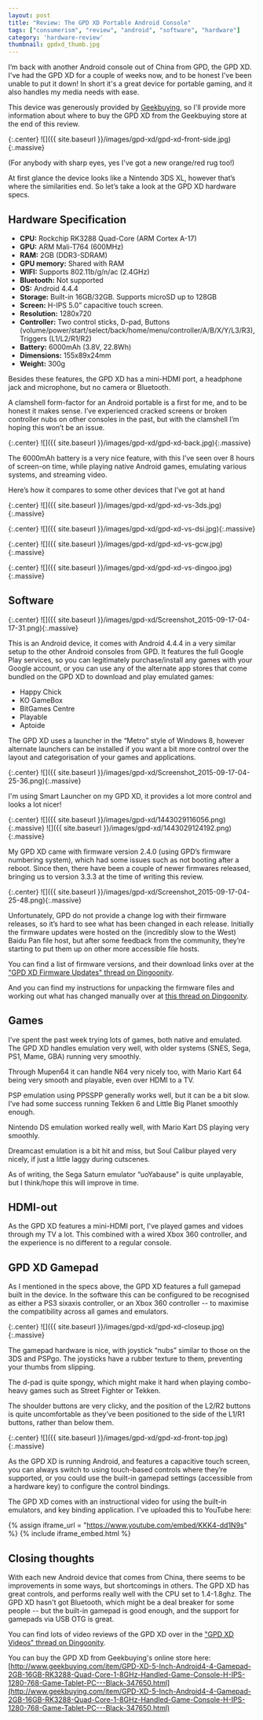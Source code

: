 ```yaml
---
layout: post
title: "Review: The GPD XD Portable Android Console"
tags: ["consumerism", "review", "android", "software", "hardware"]
category: 'hardware-review'
thumbnail: gpdxd_thumb.jpg
---
```


I’m back with another Android console out of China from GPD, the GPD XD. I've had the GPD XD for a couple of weeks now, and to be honest I've been unable to put it down! In short it's a great device for portable gaming, and it also handles my media needs with ease.

This device was generously provided by [Geekbuying](http://www.geekbuying.com/), so I'll provide more information about where to buy the GPD XD from the Geekbuying store at the end of this review.

<!-- more -->

{:.center}
![]({{ site.baseurl }}/images/gpd-xd/gpd-xd-front-side.jpg){:.massive}

(For anybody with sharp eyes, yes I've got a new orange/red rug too!)

At first glance the device looks like a Nintendo 3DS XL, however that’s where the similarities end. So let’s take a look at the GPD XD hardware specs.

## Hardware Specification

- **CPU:** Rockchip RK3288 Quad-Core (ARM Cortex A-17)
- **GPU:** ARM Mali-T764 (600MHz)
- **RAM:** 2GB (DDR3-SDRAM)
- **GPU memory:** Shared with RAM
- **WIFI:** Supports 802.11b/g/n/ac (2.4GHz)
- **Bluetooth:** Not supported
- **OS:** Android 4.4.4
- **Storage:** Built-in 16GB/32GB. Supports microSD up to 128GB
- **Screen:** H-IPS 5.0” capacitive touch screen.
- **Resolution:** 1280x720
- **Controller:** Two control sticks, D-pad, Buttons (volume/power/start/select/back/home/menu/controller/A/B/X/Y/L3/R3), Triggers (L1/L2/R1/R2)
- **Battery:** 6000mAh (3.8V, 22.8Wh)
- **Dimensions:** 155x89x24mm
- **Weight:** 300g

Besides these features, the GPD XD has a mini-HDMI port, a headphone jack and microphone, but no camera or Bluetooth.

A clamshell form-factor for an Android portable is a first for me, and to be honest it makes sense. I’ve experienced cracked screens or broken controller nubs on other consoles in the past, but with the clamshell I’m hoping this won’t be an issue.

{:.center}
![]({{ site.baseurl }}/images/gpd-xd/gpd-xd-back.jpg){:.massive}

The 6000mAh battery is a very nice feature, with this I’ve seen over 8 hours of screen-on time, while playing native Android games, emulating various systems, and streaming video.

Here’s how it compares to some other devices that I’ve got at hand


{:.center}
![]({{ site.baseurl }}/images/gpd-xd/gpd-xd-vs-3ds.jpg){:.massive}

{:.center}
![]({{ site.baseurl }}/images/gpd-xd/gpd-xd-vs-dsi.jpg){:.massive}

{:.center}
![]({{ site.baseurl }}/images/gpd-xd/gpd-xd-vs-gcw.jpg){:.massive}

{:.center}
![]({{ site.baseurl }}/images/gpd-xd/gpd-xd-vs-dingoo.jpg){:.massive}


## Software

{:.center}
![]({{ site.baseurl }}/images/gpd-xd/Screenshot_2015-09-17-04-17-31.png){:.massive}

This is an Android device, it comes with Android 4.4.4 in a very similar setup to the other Android consoles from GPD. It features the full Google Play services, so you can legitimately purchase/install any games with your Google account, or you can use any of the alternate app stores that come bundled on the GPD XD to download and play emulated games:

- Happy Chick
- KO GameBox
- BitGames Centre
- Playable
- Aptoide

The GPD XD uses a launcher in the “Metro” style of Windows 8, however alternate launchers can be installed if you want a bit more control over the layout and categorisation of your games and applications.

{:.center}
![]({{ site.baseurl }}/images/gpd-xd/Screenshot_2015-09-17-04-25-36.png){:.massive}

I'm using Smart Launcher on my GPD XD, it provides a lot more control and looks a lot nicer!

{:.center}
![]({{ site.baseurl }}/images/gpd-xd/1443029116056.png){:.massive}
![]({{ site.baseurl }}/images/gpd-xd/1443029124192.png){:.massive}

My GPD XD came with firmware version 2.4.0 (using GPD’s firmware numbering system), which had some issues such as not booting after a reboot. Since then, there have been a couple of newer firmwares released, bringing us to version 3.3.3 at the time of writing this review.

{:.center}
![]({{ site.baseurl }}/images/gpd-xd/Screenshot_2015-09-17-04-25-48.png){:.massive}

Unfortunately, GPD do not provide a change log with their firmware releases, so it’s hard to see what has been changed in each release. Initially the firmware updates were hosted on the (incredibly slow to the West) Baidu Pan file host, but after some feedback from the community, they’re starting to put them up on other more accessible file hosts.

You can find a list of firmware versions, and their download links over at the ["GPD XD Firmware Updates" thread on Dingoonity](http://boards.dingoonity.org/gpd-devices/gpd-xd-firmware-updates/).

And you can find my instructions for unpacking the firmware files and working out what has changed manually over at [this thread on Dingoonity](http://boards.dingoonity.org/gpd-devices/gpd-xd-firmware-release-notes/msg130792/#msg130792).

## Games

I’ve spent the past week trying lots of games, both native and emulated. The GPD XD handles emulation very well, with older systems (SNES, Sega, PS1, Mame, GBA) running very smoothly.

Through Mupen64 it can handle N64 very nicely too, with Mario Kart 64 being very smooth and playable, even over HDMI to a TV.

PSP emulation using PPSSPP generally works well, but it can be a bit slow. I’ve had some success running Tekken 6 and Little Big Planet smoothly enough.

Nintendo DS emulation worked really well, with Mario Kart DS playing very smoothly.

Dreamcast emulation is a bit hit and miss, but Soul Calibur played very nicely, if just a little laggy during cutscenes.

As of writing, the Sega Saturn emulator “uoYabause” is quite unplayable, but I think/hope this will improve in time.

## HDMI-out

As the GPD XD features a mini-HDMI port, I've played games and vidoes through my TV a lot. This combined with a wired Xbox 360 controller, and the experience is no different to a regular console.

## GPD XD Gamepad

As I mentioned in the specs above, the GPD XD features a full gamepad built in the device. In the software this can be configured to be recognised as either a PS3 sixaxis controller, or an Xbox 360 controller -- to maximise the compatibility across all games and emulators.

{:.center}
![]({{ site.baseurl }}/images/gpd-xd/gpd-xd-closeup.jpg){:.massive}

The gamepad hardware is nice, with joystick “nubs” similar to those on the 3DS and PSPgo. The joysticks have a rubber texture to them, preventing your thumbs from slipping.

The d-pad is quite spongy, which might make it hard when playing combo-heavy games such as Street Fighter or Tekken.

The shoulder buttons are very clicky, and the position of the L2/R2 buttons is quite uncomfortable as they’ve been positioned to the side of the L1/R1 buttons, rather than below them.

{:.center}
![]({{ site.baseurl }}/images/gpd-xd/gpd-xd-front-top.jpg){:.massive}

As the GPD XD is running Android, and features a capacitive touch screen, you can always switch to using touch-based controls where they’re supported, or you could use the built-in gamepad settings (accessible from a hardware key) to configure the control bindings.

The GPD XD comes with an instructional video for using the built-in emulators, and key binding application. I've uploaded this to YouTube here:

{% assign iframe_url = "https://www.youtube.com/embed/KKK4-dd1N9s" %}
{% include iframe_embed.html %}

## Closing thoughts

With each new Android device that comes from China, there seems to be improvements in some ways, but shortcomings in others. The GPD XD has great controls, and performs really well with the CPU set to 1.4-1.8ghz. The GPD XD hasn't got Bluetooth, which might be a deal breaker for some people -- but the built-in gamepad is good enough, and the support for gamepads via USB OTG is great.

You can find lots of video reviews of the GPD XD over in the ["GPD XD Videos" thread on Dingoonity](http://boards.dingoonity.org/gpd-devices/gpd-xd-youtube-video-(not-in-english)).

You can buy the GPD XD from Geekbuying's online store here: [http://www.geekbuying.com/item/GPD-XD-5-Inch-Android4-4-Gamepad-2GB-16GB-RK3288-Quad-Core-1-8GHz-Handled-Game-Console-H-IPS-1280-768-Game-Tablet-PC---Black-347650.html](http://www.geekbuying.com/item/GPD-XD-5-Inch-Android4-4-Gamepad-2GB-16GB-RK3288-Quad-Core-1-8GHz-Handled-Game-Console-H-IPS-1280-768-Game-Tablet-PC---Black-347650.html)
